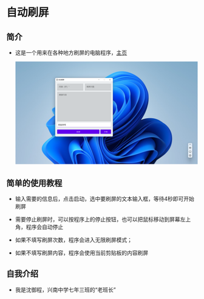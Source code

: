  # 自动刷屏

## 简介

* 这是一个用来在各种地方刷屏的电脑程序，[主页](https://giraffat.xyz/AutoSpam/index)

  ![screenshot](./screenshot.png)

## 简单的使用教程

* 输入需要的信息后，点击启动，选中要刷屏的文本输入框，等待4秒即可开始刷屏

* 需要停止刷屏时，可以按程序上的停止按钮，也可以把鼠标移动到屏幕左上角，程序会自动停止

* 如果不填写刷屏次数，程序会进入无限刷屏模式；

* 如果不填写刷屏内容，程序会使用当前剪贴板的内容刷屏

## 自我介绍

* 我是沈御程，兴南中学七年三班的“老班长”